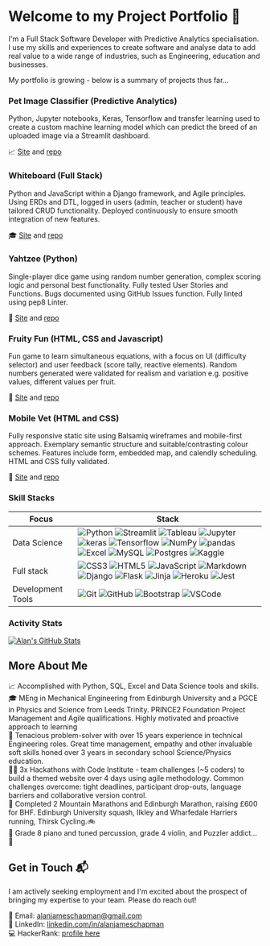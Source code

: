 # Welcome to my Project Portfolio 👋

I'm a Full Stack Software Developer with Predictive Analytics specialisation. I use my skills and experiences to create software and analyse data to add real value to a wide range of industries, such as Engineering, education and businesses.

My portfolio is growing - below is a summary of projects thus far...

### Pet Image Classifier (Predictive Analytics)

Python, Jupyter notebooks, Keras, Tensorflow and transfer learning used to create a custom machine learning model which can predict the breed of an uploaded image via a Streamlit dashboard.<br>

📈 [Site](https://pet-image-classifier-5fbc327c6281.herokuapp.com) and [repo](https://github.com/alanjameschapman/pet-image-classifier)

### Whiteboard (Full Stack)

Python and JavaScript within a Django framework, and Agile principles. Using ERDs and DTL, logged in users (admin, teacher or student) have tailored CRUD functionality. Deployed continuously to ensure smooth integration of new features.<br>

🎓 [Site](https://whiteboard-app-742f545f1848.herokuapp.com) and [repo](https://github.com/alanjameschapman/whiteboard)

### Yahtzee (Python)

Single-player dice game using random number generation, complex scoring logic and personal best functionality. Fully tested User Stories and Functions. Bugs documented using GitHub Issues function. Fully linted using pep8 Linter.<br>

🎲 [Site](https://yahtzee-dice-6d5009f4b077.herokuapp.com/) and [repo](https://github.com/alanjameschapman/yahtzee)

### Fruity Fun (HTML, CSS and Javascript)

Fun game to learn simultaneous equations, with a focus on UI (difficulty selector) and user feedback (score tally, reactive elements). Random numbers generated were validated for realism and variation e.g. positive values, different values per fruit.<br>

🍅 [Site](https://alanjameschapman.github.io/fruity-fun/) and [repo](https://github.com/alanjameschapman/fruity-fun/)

### Mobile Vet (HTML and CSS)

Fully responsive static site using Balsamiq wireframes and mobile-first approach. Exemplary semantic structure and suitable/contrasting colour schemes. Features include form, embedded map, and calendly scheduling. HTML and CSS fully validated.

🐶 [Site](https://alanjameschapman.github.io/mobile-vet/) and [repo](https://github.com/alanjameschapman/mobile-vet/)

### Skill Stacks

| Focus | Stack |
| - | - |
| Data Science | ![Python](https://img.shields.io/badge/python-3670A0?style=for-the-badge&logo=python&logoColor=ffdd54) ![Streamlit](https://img.shields.io/badge/Streamlit-FF4B4B?style=for-the-badge&logo=Streamlit&logoColor=white) ![Tableau](https://img.shields.io/badge/Tableau-E97627?style=for-the-badge&logo=Tableau&logoColor=white) ![Jupyter](https://img.shields.io/badge/Jupyter-F37626.svg?&style=for-the-badge&logo=Jupyter&logoColor=white) ![keras](https://img.shields.io/badge/Keras-FF0000?style=for-the-badge&logo=keras&logoColor=white) ![Tensorflow](https://img.shields.io/badge/TensorFlow-FF6F00?style=for-the-badge&logo=tensorflow&logoColor=white) ![NumPy](https://img.shields.io/badge/Numpy-777BB4?style=for-the-badge&logo=numpy&logoColor=white) ![pandas](https://img.shields.io/badge/Pandas-2C2D72?style=for-the-badge&logo=pandas&logoColor=white) ![Excel](https://img.shields.io/badge/Microsoft_Excel-217346?style=for-the-badge&logo=microsoft-excel&logoColor=white) ![MySQL](https://img.shields.io/badge/mysql-%2300f.svg?style=for-the-badge&logo=mysql&logoColor=white) ![Postgres](https://img.shields.io/badge/postgres-%23316192.svg?style=for-the-badge&logo=postgresql&logoColor=white) ![Kaggle](https://img.shields.io/badge/Kaggle-20BEFF?style=for-the-badge&logo=Kaggle&logoColor=white) |
| Full stack | ![CSS3](https://img.shields.io/badge/css3-%231572B6.svg?style=for-the-badge&logo=css3&logoColor=white) ![HTML5](https://img.shields.io/badge/html5-%23E34F26.svg?style=for-the-badge&logo=html5&logoColor=white) ![JavaScript](https://img.shields.io/badge/javascript-%23323330.svg?style=for-the-badge&logo=javascript&logoColor=%23F7DF1E) ![Markdown](https://img.shields.io/badge/markdown-%23000000.svg?style=for-the-badge&logo=markdown&logoColor=white) ![Django](https://img.shields.io/badge/django-%23092E20.svg?style=for-the-badge&logo=django&logoColor=white) ![Flask](https://img.shields.io/badge/flask-%23000.svg?style=for-the-badge&logo=flask&logoColor=white) ![Jinja](https://img.shields.io/badge/jinja-white.svg?style=for-the-badge&logo=jinja&logoColor=black) ![Heroku](https://img.shields.io/badge/heroku-%23430098.svg?style=for-the-badge&logo=heroku&logoColor=white) ![Jest](https://img.shields.io/badge/-jest-%23C21325?style=for-the-badge&logo=jest&logoColor=white) |
| Development Tools | ![Git](https://img.shields.io/badge/git-%23F05033.svg?style=for-the-badge&logo=git&logoColor=white) ![GitHub](https://img.shields.io/badge/github-%23121011.svg?style=for-the-badge&logo=github&logoColor=white) ![Bootstrap](https://img.shields.io/badge/bootstrap-%238511FA.svg?style=for-the-badge&logo=bootstrap&logoColor=white) ![VSCode](https://img.shields.io/badge/VSCode-0078D4?style=for-the-badge&logo=visual%20studio%20code&logoColor=white)

### Activity Stats

[![Alan's GitHub Stats](https://github-readme-stats.vercel.app/api?username=alanjameschapman&show=stars,commits,prs,issues&show_icons=true&theme=radical)](https://github.com/anuraghazra/github-readme-stats)


## More About Me

📈 Accomplished with Python, SQL, Excel and Data Science tools and skills.<br>
🎓 MEng in Mechanical Engineering from Edinburgh University and a PGCE in Physics and Science from Leeds Trinity. PRINCE2 Foundation Project Management and Agile qualifications. Highly motivated and proactive approach to learning<br>
🌟 Tenacious problem-solver with over 15 years experience in technical Engineering roles. Great time management, empathy and other invaluable soft skills honed over 3 years in secondary school Science/Physics education.<br>
👨‍💻 3x Hackathons with Code Institute - team challenges (~5 coders) to build a themed website over 4 days using agile methodology. Common challenges overcome: tight deadlines, participant drop-outs, language barriers and collaborative version control.<br>
🏃 Completed 2 Mountain Marathons and Edinburgh Marathon, raising £600 for BHF. Edinburgh University squash, Ilkley and Wharfedale Harriers running, Thirsk Cycling.🚲<br>
🎹 Grade 8 piano and tuned percussion, grade 4 violin, and Puzzler addict... 🧩


## Get in Touch 📬

I am actively seeking employment and I'm excited about the prospect of bringing my expertise to your team. Please do reach out!

📧 Email: alanjameschapman@gmail.com <br>
🔗 LinkedIn: [linkedin.com/in/alanjameschapman](https://www.linkedin.com/in/alanjameschapman/) <br>
💻 HackerRank: [profile here](https://www.hackerrank.com/profile/alanjameschapman)
